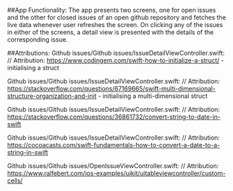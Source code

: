 ##App Functionality:
The app presents two screens, one for open issues and the other for closed issues of an open github repository and fetches the live data whenever user refreshes the screen.
On clicking any of the issues in either of the screens,  a detail view is presented with the details of the corresponding issue.


##Attributions:
Github issues/Github issues/IssueDetailViewController.swift:    // Attribution: https://www.codingem.com/swift-how-to-initialize-a-struct/ - initialising a struct

Github issues/Github issues/IssueDetailViewController.swift:    // Attribution: https://stackoverflow.com/questions/67169665/swift-multi-dimensional-structure-organization-and-init - initialising a multi-dimensional struct

Github issues/Github issues/IssueDetailViewController.swift:        // Attribution: https://stackoverflow.com/questions/36861732/convert-string-to-date-in-swift

Github issues/Github issues/IssueDetailViewController.swift:        // Attribution: https://cocoacasts.com/swift-fundamentals-how-to-convert-a-date-to-a-string-in-swift

Github issues/Github issues/OpenIssueViewController.swift:        // Attribution: https://www.ralfebert.com/ios-examples/uikit/uitableviewcontroller/custom-cells/



















